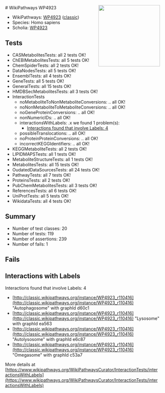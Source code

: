 <img style="float: right; width: 200px" src="https://upload.wikimedia.org/wikipedia/commons/thumb/8/83/Wplogo_with_text_500.png/640px-Wplogo_with_text_500.png" />
# WikiPathways WP4923

* WikiPathways: [WP4923](https://wikipathways.org/pathways/WP4923) ([classic](https://classic.wikipathways.org/instance/WP4923))
* Species: Homo sapiens
* Scholia: [WP4923](https://scholia.toolforge.org/wikipathways/WP4923)
## Tests
* CASMetabolitesTests: all 2 tests OK!
* ChEBIMetabolitesTests: all 5 tests OK!
* ChemSpiderTests: all 2 tests OK!
* DataNodesTests: all 5 tests OK!
* EnsemblTests: all 4 tests OK!
* GeneTests: all 5 tests OK!
* GeneralTests: all 15 tests OK!
* HMDBSecMetabolitesTests: all 3 tests OK!
* InteractionTests
    * noMetaboliteToNonMetaboliteConversions: .. all OK!
    * noNonMetaboliteToMetaboliteConversions: .. all OK!
    * noGeneProteinConversions: .. all OK!
    * nonNumericIDs: .. all OK!
    * interactionsWithLabels: .x we found 1 problem(s):
        * [Interactions found that involve Labels: 4](#630d267b)
    * possibleTranslocations: .. all OK!
    * noProteinProteinConversions: .. all OK!
    * incorrectKEGGIdentifiers: .. all OK!
* KEGGMetaboliteTests: all 2 tests OK!
* LIPIDMAPSTests: all 1 tests OK!
* MetaboliteStructureTests: all 1 tests OK!
* MetabolitesTests: all 15 tests OK!
* OudatedDataSourcesTests: all 24 tests OK!
* PathwayTests: all 7 tests OK!
* ProteinsTests: all 2 tests OK!
* PubChemMetabolitesTests: all 3 tests OK!
* ReferencesTests: all 6 tests OK!
* UniProtTests: all 5 tests OK!
* WikidataTests: all 4 tests OK!


## Summary

* Number of test classes: 20
* Number of tests: 119
* Number of assertions: 239
* Number of fails: 1

## Fails

<a name="630d267b" />

## Interactions with Labels

Interactions found that involve Labels: 4

* [http://classic.wikipathways.org/instance/WP4923_r110416](http://classic.wikipathways.org/instance/WP4923_r110416) "Autophagosome" with graphId d60c1
* [http://classic.wikipathways.org/instance/WP4923_r110416](http://classic.wikipathways.org/instance/WP4923_r110416) "Lysosome" with graphId ea563
* [http://classic.wikipathways.org/instance/WP4923_r110416](http://classic.wikipathways.org/instance/WP4923_r110416) "Autolysosome" with graphId e6c87
* [http://classic.wikipathways.org/instance/WP4923_r110416](http://classic.wikipathways.org/instance/WP4923_r110416) "Omegasome" with graphId c53a7


More details at [https://www.wikipathways.org/WikiPathwaysCurator/InteractionTests/interactionsWithLabels](https://www.wikipathways.org/WikiPathwaysCurator/InteractionTests/interactionsWithLabels)

